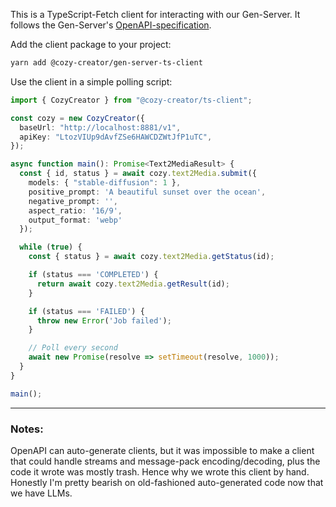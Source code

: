 This is a TypeScript-Fetch client for interacting with our Gen-Server. It follows the Gen-Server's [OpenAPI-specification](https://github.com/cozy-creator/gen-server/tree/dev/openapi/v1/openapi.yaml).

Add the client package to your project:

```bash
yarn add @cozy-creator/gen-server-ts-client
```

Use the client in a simple polling script:

```typescript
import { CozyCreator } from "@cozy-creator/ts-client";

const cozy = new CozyCreator({
  baseUrl: "http://localhost:8881/v1",
  apiKey: "LtozVIUp9dAvfZSe6HAWCDZWtJfP1uTC",
});

async function main(): Promise<Text2MediaResult> {
  const { id, status } = await cozy.text2Media.submit({
    models: { "stable-diffusion": 1 },
    positive_prompt: 'A beautiful sunset over the ocean',
    negative_prompt: '',
    aspect_ratio: '16/9',
    output_format: 'webp'
  });

  while (true) {
    const { status } = await cozy.text2Media.getStatus(id);

    if (status === 'COMPLETED') {
      return await cozy.text2Media.getResult(id);
    }

    if (status === 'FAILED') {
      throw new Error('Job failed');
    }

    // Poll every second
    await new Promise(resolve => setTimeout(resolve, 1000));
  }
}

main();
```

---

### Notes:

OpenAPI can auto-generate clients, but it was impossible to make a client that could handle streams and message-pack encoding/decoding, plus the code it wrote was mostly trash. Hence why we wrote this client by hand. Honestly I'm pretty bearish on old-fashioned auto-generated code now that we have LLMs.
